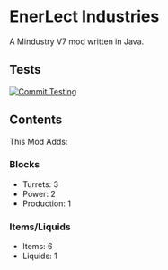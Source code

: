 # EnerLect Industries
A Mindustry V7 mod written in Java.
## Tests
[![Commit Testing](https://github.com/ExplerHD/EnerLect-tech/actions/workflows/commitTest.yml/badge.svg?branch=master)](https://github.com/ExplerHD/EnerLect-tech/actions/workflows/commitTest.yml)
## Contents
This Mod Adds:
### Blocks
- Turrets: 3
- Power: 2
- Production: 1
### Items/Liquids
- Items: 6
- Liquids: 1

